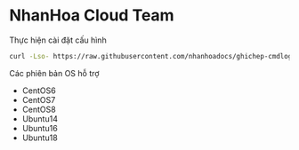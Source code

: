 # NhanHoa Cloud Team 
Thực hiện cài đặt cấu hình
```sh 
curl -Lso- https://raw.githubusercontent.com/nhanhoadocs/ghichep-cmdlog/master/cmdlog.sh | bash
```

Các phiên bản OS hỗ trợ 
- CentOS6
- CentOS7 
- CentOS8 
- Ubuntu14
- Ubuntu16
- Ubuntu18 
